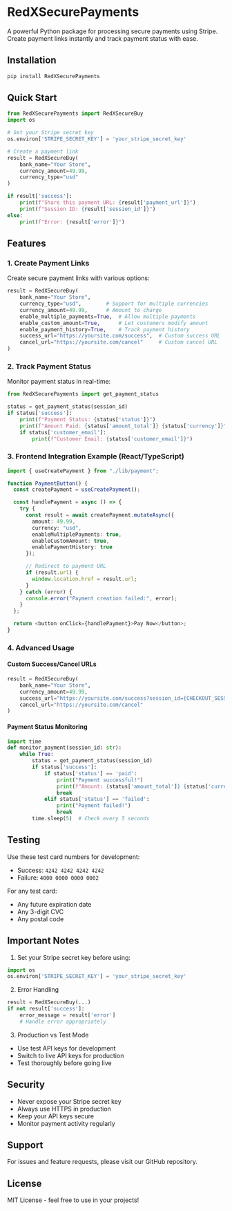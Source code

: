 # RedXSecurePayments

A powerful Python package for processing secure payments using Stripe. Create payment links instantly and track payment status with ease.

## Installation

```bash
pip install RedXSecurePayments
```

## Quick Start

```python
from RedXSecurePayments import RedXSecureBuy
import os

# Set your Stripe secret key
os.environ['STRIPE_SECRET_KEY'] = 'your_stripe_secret_key'

# Create a payment link
result = RedXSecureBuy(
    bank_name="Your Store",
    currency_amount=49.99,
    currency_type="usd"
)

if result['success']:
    print(f"Share this payment URL: {result['payment_url']}")
    print(f"Session ID: {result['session_id']}")
else:
    print(f"Error: {result['error']}")
```

## Features

### 1. Create Payment Links
Create secure payment links with various options:
```python
result = RedXSecureBuy(
    bank_name="Your Store",
    currency_type="usd",        # Support for multiple currencies
    currency_amount=49.99,      # Amount to charge
    enable_multiple_payments=True,  # Allow multiple payments
    enable_custom_amount=True,      # Let customers modify amount
    enable_payment_history=True,    # Track payment history
    success_url="https://yoursite.com/success",  # Custom success URL
    cancel_url="https://yoursite.com/cancel"     # Custom cancel URL
)
```

### 2. Track Payment Status
Monitor payment status in real-time:
```python
from RedXSecurePayments import get_payment_status

status = get_payment_status(session_id)
if status['success']:
    print(f"Payment Status: {status['status']}")
    print(f"Amount Paid: {status['amount_total']} {status['currency']}")
    if status['customer_email']:
        print(f"Customer Email: {status['customer_email']}")
```

### 3. Frontend Integration Example (React/TypeScript)
```typescript
import { useCreatePayment } from "./lib/payment";

function PaymentButton() {
  const createPayment = useCreatePayment();

  const handlePayment = async () => {
    try {
      const result = await createPayment.mutateAsync({
        amount: 49.99,
        currency: "usd",
        enableMultiplePayments: true,
        enableCustomAmount: true,
        enablePaymentHistory: true
      });

      // Redirect to payment URL
      if (result.url) {
        window.location.href = result.url;
      }
    } catch (error) {
      console.error("Payment creation failed:", error);
    }
  };

  return <button onClick={handlePayment}>Pay Now</button>;
}
```

### 4. Advanced Usage

#### Custom Success/Cancel URLs
```python
result = RedXSecureBuy(
    bank_name="Your Store",
    currency_amount=49.99,
    success_url="https://yoursite.com/success?session_id={CHECKOUT_SESSION_ID}",
    cancel_url="https://yoursite.com/cancel"
)
```

#### Payment Status Monitoring
```python
import time
def monitor_payment(session_id: str):
    while True:
        status = get_payment_status(session_id)
        if status['success']:
            if status['status'] == 'paid':
                print("Payment successful!")
                print(f"Amount: {status['amount_total']} {status['currency']}")
                break
            elif status['status'] == 'failed':
                print("Payment failed!")
                break
        time.sleep(5)  # Check every 5 seconds
```

## Testing

Use these test card numbers for development:
- Success: `4242 4242 4242 4242`
- Failure: `4000 0000 0000 0002`

For any test card:
- Any future expiration date
- Any 3-digit CVC
- Any postal code

## Important Notes

1. Set your Stripe secret key before using:
```python
import os
os.environ['STRIPE_SECRET_KEY'] = 'your_stripe_secret_key'
```

2. Error Handling
```python
result = RedXSecureBuy(...)
if not result['success']:
    error_message = result['error']
    # Handle error appropriately
```

3. Production vs Test Mode
- Use test API keys for development
- Switch to live API keys for production
- Test thoroughly before going live

## Security

- Never expose your Stripe secret key
- Always use HTTPS in production
- Keep your API keys secure
- Monitor payment activity regularly

## Support

For issues and feature requests, please visit our GitHub repository.

## License

MIT License - feel free to use in your projects!